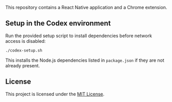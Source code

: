 
This repository contains a React Native application and a Chrome extension.

## Setup in the Codex environment

Run the provided setup script to install dependencies before network access is disabled:

```bash
./codex-setup.sh
```

This installs the Node.js dependencies listed in `package.json` if they are not already present.

## License

This project is licensed under the [MIT License](LICENSE).

